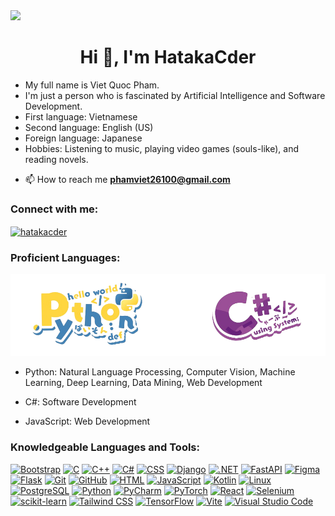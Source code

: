 <img src="https://i.pinimg.com/736x/d5/59/36/d559360bdf72826e6264ae1b8b283a54.jpg"/>

<h1 align="center">Hi 👋, I'm HatakaCder</h1>

<ul>
  <li>My full name is Viet Quoc Pham.</li>
  <li>I'm just a person who is fascinated by Artificial Intelligence and Software Development.</li>
  <li>First language: Vietnamese</li>
  <li>Second language: English (US)</li>
  <li>Foreign language: Japanese</li>
  <li>Hobbies: Listening to music, playing video games (souls-like), and reading novels.</li>
</ul>


- 📫 How to reach me **phamviet26100@gmail.com**

<h3 align="left">Connect with me:</h3>
<p align="left">
<a href="https://fb.com/hatakacder" target="blank"><img align="center" src="https://raw.githubusercontent.com/rahuldkjain/github-profile-readme-generator/master/src/images/icons/Social/facebook.svg" alt="hatakacder" height="30" width="40" /></a>
</p>

<h3 align="left">Proficient Languages:</h3>
<img src="major_langs.png"></img>

- Python: Natural Language Processing, Computer Vision, Machine Learning, Deep Learning, Data Mining, Web Development

- C#: Software Development

- JavaScript: Web Development

<h3 align="left">Knowledgeable Languages and Tools:</h3>
<p align="left">
  <a href="https://getbootstrap.com/"><img src="https://skillicons.dev/icons?i=bootstrap" alt="Bootstrap" /></a>
  <a href="https://en.wikipedia.org/wiki/C_(programming_language)"><img src="https://skillicons.dev/icons?i=c" alt="C" /></a>
  <a href="https://isocpp.org/"><img src="https://skillicons.dev/icons?i=cpp" alt="C++" /></a>
  <a href="https://learn.microsoft.com/dotnet/csharp/"><img src="https://skillicons.dev/icons?i=cs" alt="C#" /></a>
  <a href="https://developer.mozilla.org/en-US/docs/Web/CSS"><img src="https://skillicons.dev/icons?i=css" alt="CSS" /></a>
  <a href="https://www.djangoproject.com/"><img src="https://skillicons.dev/icons?i=django" alt="Django" /></a>
  <a href="https://dotnet.microsoft.com/"><img src="https://skillicons.dev/icons?i=dotnet" alt=".NET" /></a>
  <a href="https://fastapi.tiangolo.com/"><img src="https://skillicons.dev/icons?i=fastapi" alt="FastAPI" /></a>
  <a href="https://www.figma.com/"><img src="https://skillicons.dev/icons?i=figma" alt="Figma" /></a>
  <a href="https://flask.palletsprojects.com/"><img src="https://skillicons.dev/icons?i=flask" alt="Flask" /></a>
  <a href="https://git-scm.com/"><img src="https://skillicons.dev/icons?i=git" alt="Git" /></a>
  <a href="https://github.com/"><img src="https://skillicons.dev/icons?i=github" alt="GitHub" /></a>
  <a href="https://developer.mozilla.org/en-US/docs/Web/HTML"><img src="https://skillicons.dev/icons?i=html" alt="HTML" /></a>
  <a href="https://developer.mozilla.org/en-US/docs/Web/JavaScript"><img src="https://skillicons.dev/icons?i=js" alt="JavaScript" /></a>
  <a href="https://kotlinlang.org/"><img src="https://skillicons.dev/icons?i=kotlin" alt="Kotlin" /></a>
  <a href="https://www.linux.org/"><img src="https://skillicons.dev/icons?i=linux" alt="Linux" /></a>
  <a href="https://www.postgresql.org/"><img src="https://skillicons.dev/icons?i=postgres" alt="PostgreSQL" /></a>
  <a href="https://www.python.org/"><img src="https://skillicons.dev/icons?i=py" alt="Python" /></a>
  <a href="https://www.jetbrains.com/pycharm/"><img src="https://skillicons.dev/icons?i=pycharm" alt="PyCharm" /></a>
  <a href="https://pytorch.org/"><img src="https://skillicons.dev/icons?i=pytorch" alt="PyTorch" /></a>
  <a href="https://reactjs.org/"><img src="https://skillicons.dev/icons?i=react" alt="React" /></a>
  <a href="https://www.selenium.dev/"><img src="https://skillicons.dev/icons?i=selenium" alt="Selenium" /></a>
  <a href="https://scikit-learn.org/"><img src="https://skillicons.dev/icons?i=sklearn" alt="scikit-learn" /></a>
  <a href="https://tailwindcss.com/"><img src="https://skillicons.dev/icons?i=tailwind" alt="Tailwind CSS" /></a>
  <a href="https://www.tensorflow.org/"><img src="https://skillicons.dev/icons?i=tensorflow" alt="TensorFlow" /></a>
  <a href="https://vitejs.dev/"><img src="https://skillicons.dev/icons?i=vite" alt="Vite" /></a>
  <a href="https://code.visualstudio.com/"><img src="https://skillicons.dev/icons?i=vscode" alt="Visual Studio Code" /></a>
</p>

<!--
**HatakaCder/HatakaCder** is a ✨ _special_ ✨ repository because its `README.md` (this file) appears on your GitHub profile.

Here are some ideas to get you started:

- 🔭 I’m currently working on ...
- 🌱 I’m currently learning ...
- 👯 I’m looking to collaborate on ...
- 🤔 I’m looking for help with ...
- 💬 Ask me about ...
- 📫 How to reach me: ...
- 😄 Pronouns: ...
- ⚡ Fun fact: ...
-->
